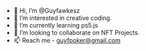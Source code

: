 - 👋 Hi, I’m @Guyfawkesz
- 👀 I’m interested in creative coding.
- 🌱 I’m currently learning ps5.js
- 💞️ I’m looking to collaborate on NFT Projects.
- 📫 Reach me - guyfpoker@gmail.com

<!---
Guyfawkesz/Guyfawkesz is a ✨ special ✨ repository because its `README.md` (this file) appears on your GitHub profile.
You can click the Preview link to take a look at your changes.
--->
